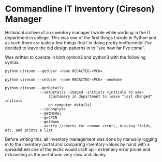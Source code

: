 # Commandline IT Inventory (Cireson) Manager 
Historical archive of an inventory manager I wrote while working in the IT
department in college.  This was one of the first things I wrote in Python and
as such there are quite a few things that I'm doing pretty inefficiently! 
I've decided to leave the old design patterns in to "see how far I've come".

Was written to operate in both python2 and python3 with the following syntax:

```
python cireson --getUser -name REDACTED-<PCN>

python cireson --setUser -name REDACTED-<PCN> -newName

python cireson --getDetails
				--setDetails -imaged -initials <initials to use>
                    (Customary in department to leave "last changed" initials
                    on computer details)
				--isComplete
				--getModel
				--getPCN
				--getName
				--verify //checks for common errors, missing fields, etc, and prints a list
```

Before writing this, all inventory management was done by manually logging in
to the inventory portal and comparing inventory values by hand with a
spreadsheet one of the techs would draft up - extremely error prone and
exhausting as the portal was very slow and clunky.